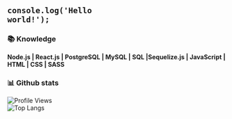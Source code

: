 ## <code>console.log('Hello world!');</code>

### 📚 Knowledge

<b>Node.js | React.js | PostgreSQL | MySQL | SQL |Sequelize.js | JavaScript | HTML | CSS | SASS</b>

### 📊 Github stats

![Profile Views](https://camo.githubusercontent.com/7741bf899b3b0071232e50356366fa992549ee4571e81ac0a8b3bcfd86dc7901/68747470733a2f2f6b6f6d617265762e636f6d2f67687076632f3f757365726e616d653d7068706564726f3036266c6162656c3d50726f66696c65253230766965777326636f6c6f723d306537356236267374796c653d666c6174)
<br/>
![Top Langs](https://github-readme-stats.vercel.app/api/top-langs/?username=phbrg&layout=compact&theme=dark&hide_border=true&include_all_commits=true&count_private=true&text_color=fff&icon_color=fff&title_color=fff&bg_color=0d1117&show_icons=true")
